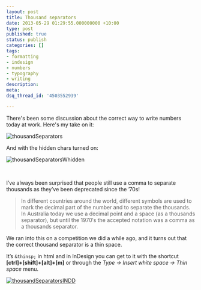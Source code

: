 ```yaml
---
layout: post
title: Thousand separators
date: 2013-05-29 01:29:55.000000000 +10:00
type: post
published: true
status: publish
categories: []
tags:
- formatting
- indesign
- numbers
- typography
- writing
description:
meta:
dsq_thread_id: '4503552939'

---
```

<p>There's been some discussion about the correct way to write numbers today at work. Here's my take on it:</p>
<p><img class="alignnone size-full wp-image-1384" alt="thousandSeparators" src="{{ site.baseurl }}/assets/thousandSeparators.png" /></p>
<p>And with the hidden chars turned on:</p>
<p><img class="alignnone size-large wp-image-1386" alt="thousandSeparatorsWhidden" src="{{ site.baseurl }}/assets/thousandSeparatorsWhidden.png" /></p>
<p>&nbsp;</p>
<p>I’ve always been surprised that people still use a comma to separate thousands as they’ve been deprecated since the ’70s!</p>
<blockquote cite="http://extranet.edfac.unimelb.edu.au/DSME/decimals/SLIMversion/backinfo/overseas.shtml"><p>In different countries around the world, different symbols are used to mark the decimal part of the number and to separate the thousands. In Australia today we use a decimal point and a space (as a thousands separator), but until the 1970′s the accepted notation was a comma as a thousands separator.</p></blockquote>
<p>We ran into this on a competition we did a while ago, and it turns out that the correct thousand separator is a thin space.</p>
<p><!--more-->It’s <code>&amp;thinsp;</code> in html and in InDesign you can get to it with the shortcut<strong> [ctrl]+[shift]+[alt]+[m]</strong> or through the <em>Type → Insert white space → Thin space</em> menu.</p>
<p><a href="/wordpress/wp-content/uploads/2013/05/thousandSeparatorsINDD.png"><img class="alignnone size-large wp-image-1385" alt="thousandSeparatorsINDD" src="{{ site.baseurl }}/assets/thousandSeparatorsINDD.png" /></a></p>
